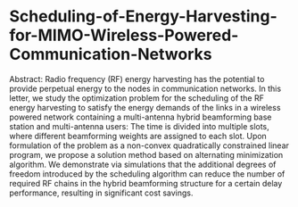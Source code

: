 # Scheduling-of-Energy-Harvesting-for-MIMO-Wireless-Powered-Communication-Networks
Abstract: Radio frequency (RF) energy harvesting has the potential to provide perpetual energy to the nodes in communication networks. In this letter, we study the optimization problem for the scheduling of the RF energy harvesting to satisfy the energy demands of the links in a wireless powered network containing a multi-antenna hybrid beamforming base station and multi-antenna users: The time is divided into multiple slots, where different beamforming weights are assigned to each slot. Upon formulation of the problem as a non-convex quadratically constrained linear program, we propose a solution method based on alternating minimization algorithm. We demonstrate via simulations that the additional degrees of freedom introduced by the scheduling algorithm can reduce the number of required RF chains in the hybrid beamforming structure for a certain delay performance, resulting in significant cost savings.
